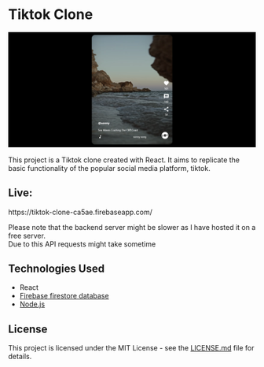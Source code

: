 

# Tiktok Clone

<img src="https://github.com/Abdullah-Anaz/tiktok-clone/blob/main/tiktokclone.png" alt="tiktok clone"/>

<p>This project is a Tiktok clone created with React. It aims to replicate the basic functionality of the popular social media platform, tiktok.</p>

<h2>Live:</h2>
https://tiktok-clone-ca5ae.firebaseapp.com/

<p>Please note that the backend server might be slower as I have hosted it on a free server. <br>
Due to this API requests might take sometime</p>


<h2>Technologies Used</h2>

<ul>
<li>React</li>
<li><a href = "https://github.com/Abdullah-Anaz/tiktok-clone-API/tree/main/util">Firebase firestore database</a></li>
<li><a href="https://github.com/Abdullah-Anaz/tiktok-clone-API">Node.js</a></li>
</ul>

<h2>License</h2>
<p>This project is licensed under the MIT License - see the <a href="https://github.com/Abdullah-Anaz/tiktok-clone/blob/main/LICENSE.md">LICENSE.md</a> file for details.</p>

